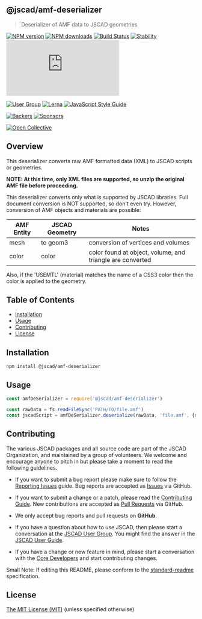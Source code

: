 ## @jscad/amf-deserializer

> Deserializer of AMF data to JSCAD geometries

[![NPM version](https://badge.fury.io/js/%40jscad%2Famf-deserializer.svg)](https://www.npmjs.com/package/@jscad/amf-deserializer)
[![NPM downloads](https://img.shields.io/npm/dw/@jscad/amf-deserializer)](https://www.npmjs.com/package/@jscad/amf-deserializer)
[![Build Status](https://travis-ci.org/jscad/OpenJSCAD.org.svg?branch=master)](https://travis-ci.org/jscad/OpenJSCAD.org)
[![Stability](https://img.shields.io/badge/stability-stable-success)](https://github.com/emersion/stability-badges#stable)
[![License](https://img.shields.io/github/license/jscad/OpenJSCAD.org)](https://github.com/jscad/OpenJSCAD.org/blob/master/LICENSE)

[![User Group](https://img.shields.io/badge/maintained%20by-user%20group-blue)](https://openjscad.nodebb.com/)
[![Lerna](https://img.shields.io/badge/maintained%20with-lerna-blue)](https://lernajs.io/)
[![JavaScript Style Guide](https://img.shields.io/badge/code_style-standard-blue)](https://standardjs.com)

[![Backers](https://img.shields.io/opencollective/backers/openjscad)](https://opencollective.com/openjscad)
[![Sponsors](https://img.shields.io/opencollective/sponsors/openjscad)](https://opencollective.com/openjscad)

<a href="https://opencollective.com/openjscad"><img src="https://opencollective.com/openjscad/donate/button.png?color=blue" alt="Open Collective"></a>

## Overview

This deserializer converts raw AMF formatted data (XML) to JSCAD scripts or geometries.

**NOTE: At this time, only XML files are supported, so unzip the original AMF file before proceeding.**

This deserializer converts only what is supported by JSCAD libraries.
Full document conversion is NOT supported, so don't even try.
However, conversion of AMF objects and materials are possible:

| AMF Entity      | JSCAD Geometry | Notes |
| --------------- | ------------ | ------ |
| mesh            | to geom3     | conversion of vertices and volumes |
| color           | color | color found at object, volume, and triangle are converted |

Also, if the 'USEMTL' (material) matches the name of a CSS3 color then the color is applied to the geometry.

## Table of Contents

- [Installation](#installation)
- [Usage](#usage)
- [Contributing](#contributing)
- [License](#license)

## Installation

```
npm install @jscad/amf-deserializer
```

## Usage

```javascript
const amfDeSerializer = require('@jscad/amf-deserializer')

const rawData = fs.readFileSync('PATH/TO/file.amf')
const jscadScript = amfDeSerializer.deserialize(rawData, 'file.amf', {output: 'jscad'})
```

## Contributing

The various JSCAD packages and all source code are part of the JSCAD Organization, and maintained by a group of volunteers.
We welcome and encourage anyone to pitch in but please take a moment to read the following guidelines.

* If you want to submit a bug report please make sure to follow the [Reporting Issues](https://github.com/jscad/OpenJSCAD.org/wiki/Reporting-Issues) guide. Bug reports are accepted as [Issues](https://github.com/jscad/OpenJSCAD.org/issues/) via GitHub.

* If you want to submit a change or a patch, please read the [Contributing Guide](../../CONTRIBUTING.md). New contributions are accepted as [Pull Requests](https://github.com/jscad/OpenJSCAD.org/pulls/) via GitHub.

* We only accept bug reports and pull requests on **GitHub**.

* If you have a question about how to use JSCAD, then please start a conversation at the [JSCAD User Group](https://openjscad.xyz/forum.html). You might find the answer in the [JSCAD User Guide](https://www.openjscad.xyz/guide.html).

* If you have a change or new feature in mind, please start a conversation with the [Core Developers](https://openjscad.xyz/forum.html) and start contributing changes.

Small Note: If editing this README, please conform to the [standard-readme](https://github.com/RichardLitt/standard-readme) specification.

## License

[The MIT License (MIT)](../../LICENSE)
(unless specified otherwise)
